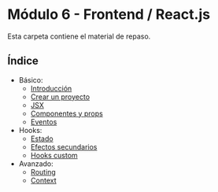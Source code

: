 # Módulo 6 - Frontend / React.js

Esta carpeta contiene el material de repaso.

## Índice

- Básico:
  - [Introducción](./01-intro.md)
  - [Crear un proyecto](./02-cra.md)
  - [JSX](./03-jsx.md)
  - [Componentes y props](./04-components.md)
  - [Eventos](./05-events.md)
- Hooks:
  - [Estado](./06-state.md)
  - [Efectos secundarios](./07-effect.md)
  - [Hooks custom](./08-hooks.md)
- Avanzado:
  - [Routing](./09-routing.md)
  - [Context](./10-context.md)
